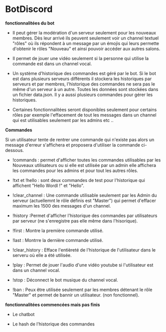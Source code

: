 # BotDiscord

**fonctionnalitées du bot**
-   Il peut gérer la modération d'un serveur seulement pour les nouveaux membres. Dès leur arrivé ils peuvent seulement voir un channel textuel "rôles" où ils répondent à un message par un émojis qui leurs permette d'obtenir le rôles "Nouveau" et ainsi pouvoir accéder aux autres salons.

-   Il permet de jouer une vidéo seulement si la personne qui utilise la commande est dans un channel vocal.

-   Un système d'historique des commandes est géré par le bot. Si le bot est dans plusieurs serveurs différents il stockera les historiques par serveurs et par membres, l'historique des commandes ne sera pas le même d'un serveur à un autre. Toutes les données sont stockées dans un fichier data.json. Il y a aussi plusieurs commandes pour gérer les historiques.

-   Certaines fonctionnalitées seront disponibles seulement pour certains rôles par exemple l'effacement de tout les messages dans un channel qui est utilisables seulement par les admins etc ..

**Commandes**

Si un utilisateur tente de rentrer une commande qui n'existe pas alors un message d'erreur s'affichera et proposera d'utiliser la commande ci-dessous. 

-   !commands : permet d'afficher toutes les commandes utilisables par les Nouveaux utilisateurs ou si elle est utilisée par un admin elle affichera les commandes pour les admins et pour tout les autres rôles.

-   !txt et !hello : sont deux commandes de test pour l'historique qui affichent "Hello Wordl !" et "Hello".

-   !clear_channel : Une commande utilisable seulement par les Admin du serveur (actuellemnt le rôle définis est "Master") qui permet d'effacer maximum les 1500 des messages d'un channel.

-   !history :Permet d'afficher l'historique des commandes par utilisateurs par serveur (ne s'enregistre pas elle même dans l'hisorique).

-   !first : Montre la première commande utilisé.

-   !last : Montrre la dernière commande utilisé.

-   !clear_history : Efface l'entièreté de l'historique de l'utilisateur dans le serveru où elle a été utilisée.

-   !play : Permet de jouer l'audio d'une vidéo youtube si l'utilisateur est dans un channel vocal.

-   !stop : Déconnect le bot musique du channel vocal.

-   !ban : Peux être utilisée seulement par les membres détenant le rôle "Master" et permet de bannir un utilisateur. (non fonctionnel).

**fonctionnalitées commencées mais pas finis**

-   Le chatbot

-   Le hash de l'historique des commandes
